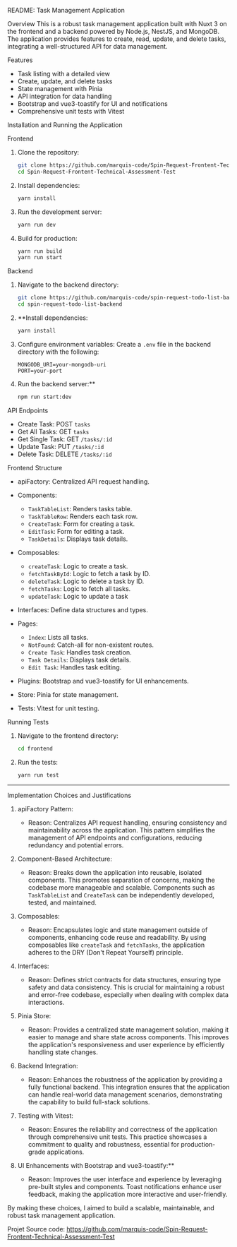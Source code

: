 README: Task Management Application

Overview
This is a robust task management application built with Nuxt 3 on the frontend and a backend powered by Node.js, NestJS, and MongoDB. The application provides features to create, read, update, and delete tasks, integrating a well-structured API for data management.

Features
- Task listing with a detailed view
- Create, update, and delete tasks
- State management with Pinia
- API integration for data handling
- Bootstrap and vue3-toastify for UI and notifications
- Comprehensive unit tests with Vitest

Installation and Running the Application

 Frontend

1. Clone the repository:
   ```bash
   git clone https://github.com/marquis-code/Spin-Request-Frontent-Technical-Assessment-Test.git
   cd Spin-Request-Frontent-Technical-Assessment-Test
   ```

2. Install dependencies:
   ```bash
   yarn install
   ```

3. Run the development server:
   ```bash
   yarn run dev
   ```

4. Build for production:
   ```bash
   yarn run build
   yarn run start
   ```

 Backend

1. Navigate to the backend directory:
   ```bash
   git clone https://github.com/marquis-code/spin-request-todo-list-backend.git
   cd spin-request-todo-list-backend
   ```

2. **Install dependencies:
   ```bash
   yarn install
   ```

3. Configure environment variables:
   Create a `.env` file in the backend directory with the following:
   ```env
   MONGODB_URI=your-mongodb-uri
   PORT=your-port
   ```

4. Run the backend server:**
   ```bash
   npm run start:dev
   ```

API Endpoints

- Create Task: POST `tasks`
- Get All Tasks: GET `tasks`
- Get Single Task: GET `/tasks/:id`
- Update Task: PUT `/tasks/:id`
- Delete Task: DELETE `/tasks/:id`

Frontend Structure

- apiFactory: Centralized API request handling.
- Components:
  - `TaskTableList`: Renders tasks table.
  - `TaskTableRow`: Renders each task row.
  - `CreateTask`: Form for creating a task.
  - `EditTask`: Form for editing a task.
  - `TaskDetails`: Displays task details.
    
- Composables:
  - `createTask`: Logic to create a task.
  - `fetchTaskById`: Logic to fetch a task by ID.
  - `deleteTask`: Logic to delete a task by ID.
  - `fetchTasks`: Logic to fetch all tasks.
  - `updateTask`: Logic to update a task
  
- Interfaces: Define data structures and types.
  
- Pages:
  - `Index`: Lists all tasks.
  - `NotFound`: Catch-all for non-existent routes.
  - `Create Task`: Handles task creation.
  - `Task Details`: Displays task details.
  - `Edit Task`: Handles task editing.
    
- Plugins: Bootstrap and vue3-toastify for UI enhancements.

- Store: Pinia for state management.
  
- Tests: Vitest for unit testing.

Running Tests

1. Navigate to the frontend directory:
   ```bash
   cd frontend
   ```

2. Run the tests:
   ```bash
   yarn run test
   ```

---

Implementation Choices and Justifications

1. apiFactory Pattern:
   - Reason: Centralizes API request handling, ensuring consistency and maintainability across the application. This pattern simplifies the management of API endpoints and configurations, reducing redundancy and potential errors.

2. Component-Based Architecture:
   - Reason: Breaks down the application into reusable, isolated components. This promotes separation of concerns, making the codebase more manageable and scalable. Components such as `TaskTableList` and `CreateTask` can be independently developed, tested, and maintained.

3. Composables:
   - Reason: Encapsulates logic and state management outside of components, enhancing code reuse and readability. By using composables like `createTask` and `fetchTasks`, the application adheres to the DRY (Don't Repeat Yourself) principle.

4. Interfaces:
   - Reason: Defines strict contracts for data structures, ensuring type safety and data consistency. This is crucial for maintaining a robust and error-free codebase, especially when dealing with complex data interactions.

5. Pinia Store:
   - Reason: Provides a centralized state management solution, making it easier to manage and share state across components. This improves the application's responsiveness and user experience by efficiently handling state changes.

6. Backend Integration:
   - Reason: Enhances the robustness of the application by providing a fully functional backend. This integration ensures that the application can handle real-world data management scenarios, demonstrating the capability to build full-stack solutions.

7. Testing with Vitest:
   - Reason: Ensures the reliability and correctness of the application through comprehensive unit tests. This practice showcases a commitment to quality and robustness, essential for production-grade applications.

8. UI Enhancements with Bootstrap and vue3-toastify:**
   - Reason: Improves the user interface and experience by leveraging pre-built styles and components. Toast notifications enhance user feedback, making the application more interactive and user-friendly.

By making these choices, I aimed to build a scalable, maintainable, and robust task management application.

Projet Source code: https://github.com/marquis-code/Spin-Request-Frontent-Technical-Assessment-Test
